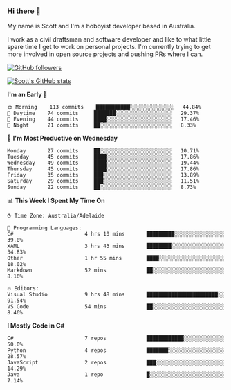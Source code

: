### Hi there 👋

My name is Scott and I'm a hobbyist developer based in Australia.

I work as a civil draftsman and software developer and like to what little spare time I get to work on personal projects. I'm currently trying to get more involved in open source projects and pushing PRs where I can. 

[![GitHub followers](https://img.shields.io/github/followers/puppetsw?label=Follow&style=social)](https://github.com/puppetsw?tab=followers)

[![Scott's GitHub stats](https://github-readme-stats.vercel.app/api?username=puppetsw&show_icons=true&theme=dark)](https://github.com/anuraghazra/github-readme-stats)

<!--START_SECTION:waka-->
**I'm an Early 🐤** 

```text
🌞 Morning    113 commits    ███████████░░░░░░░░░░░░░░   44.84% 
🌆 Daytime    74 commits     ███████░░░░░░░░░░░░░░░░░░   29.37% 
🌃 Evening    44 commits     ████░░░░░░░░░░░░░░░░░░░░░   17.46% 
🌙 Night      21 commits     ██░░░░░░░░░░░░░░░░░░░░░░░   8.33%

```
📅 **I'm Most Productive on Wednesday** 

```text
Monday       27 commits     ██░░░░░░░░░░░░░░░░░░░░░░░   10.71% 
Tuesday      45 commits     ████░░░░░░░░░░░░░░░░░░░░░   17.86% 
Wednesday    49 commits     ████░░░░░░░░░░░░░░░░░░░░░   19.44% 
Thursday     45 commits     ████░░░░░░░░░░░░░░░░░░░░░   17.86% 
Friday       35 commits     ███░░░░░░░░░░░░░░░░░░░░░░   13.89% 
Saturday     29 commits     ███░░░░░░░░░░░░░░░░░░░░░░   11.51% 
Sunday       22 commits     ██░░░░░░░░░░░░░░░░░░░░░░░   8.73%

```


📊 **This Week I Spent My Time On** 

```text
⌚︎ Time Zone: Australia/Adelaide

💬 Programming Languages: 
C#                       4 hrs 10 mins       █████████░░░░░░░░░░░░░░░░   39.0% 
XAML                     3 hrs 43 mins       ████████░░░░░░░░░░░░░░░░░   34.83% 
Other                    1 hr 55 mins        ████░░░░░░░░░░░░░░░░░░░░░   18.02% 
Markdown                 52 mins             ██░░░░░░░░░░░░░░░░░░░░░░░   8.16%

🔥 Editors: 
Visual Studio            9 hrs 48 mins       ███████████████████████░░   91.54% 
VS Code                  54 mins             ██░░░░░░░░░░░░░░░░░░░░░░░   8.46%

```

**I Mostly Code in C#** 

```text
C#                       7 repos             ████████████░░░░░░░░░░░░░   50.0% 
Python                   4 repos             ███████░░░░░░░░░░░░░░░░░░   28.57% 
JavaScript               2 repos             ███░░░░░░░░░░░░░░░░░░░░░░   14.29% 
Java                     1 repo              █░░░░░░░░░░░░░░░░░░░░░░░░   7.14%

```



<!--END_SECTION:waka-->

<!--
**puppetsw/puppetsw** is a ✨ _special_ ✨ repository because its `README.md` (this file) appears on your GitHub profile.

Here are some ideas to get you started:

- 🔭 I’m currently working on ...
- 🌱 I’m currently learning ...
- 👯 I’m looking to collaborate on ...
- 🤔 I’m looking for help with ...
- 💬 Ask me about ...
- 📫 How to reach me: ...
- 😄 Pronouns: ...
- ⚡ Fun fact: ...
-->
